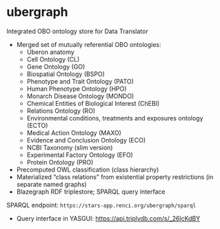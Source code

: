 # ubergraph
Integrated OBO ontology store for Data Translator

- Merged set of mutually referential OBO ontologies:
  - Uberon anatomy
  - Cell Ontology (CL)
  - Gene Ontology (GO)
  - Biospatial Ontology (BSPO)
  - Phenotype and Trait Ontology (PATO)
  - Human Phenotype Ontology (HPO)
  - Monarch Disease Ontology (MONDO)
  - Chemical Entities of Biological Interest (ChEBI)
  - Relations Ontology (RO)
  - Environmental conditions, treatments and exposures ontology (ECTO)
  - Medical Action Ontology (MAXO)
  - Evidence and Conclusion Ontology (ECO)
  - NCBI Taxonomy (slim version)
  - Experimental Factory Ontology (EFO)
  - Protein Ontology (PRO)
- Precomputed OWL classification (class hierarchy)
- Materialized “class relations” from existential property restrictions (in separate named graphs)
- Blazegraph RDF triplestore; SPARQL query interface

SPARQL endpoint: `https://stars-app.renci.org/ubergraph/sparql`
- Query interface in YASGUI: https://api.triplydb.com/s/_26lcKdBY
